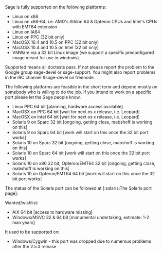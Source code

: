 Sage is fully supported on the following platforms:

 * Linux on x86
 * Linux on x86-64, i.e. AMD's Athlon 64 & Opteron CPUs and Intel's CPUs with EMT64 extension
 * Linux on IA64
 * Linux on PPC (32 bit only)
 * MacOSX 10.4 and 10.5 on PPC (32 bit only)
 * MacOSX 10.4 and 10.5  on Intel (32 bit only)
 * VMWare via a 32 bit Linux image (we support a specific preconfigured image meant for use in windows).

Supported means all doctests pass. If not please report the problem to the Google group sage-devel or sage-support. You might also report problems in the IRC channel #sage-devel on freenode.
 
The following platforms are feasible in the short term and depend mostly on somebody who is willing to do the job. If you intend to work  on a specific port please let the Sage people know.

 * Linux PPC 64 bit [planning, hardware access available]
 * MacOSX on PPC 64 bit [wait for next os x release, i.e. Leopard]
 * MacOSX on Intel 64 bit [wait for next os x release, i.e. Leopard]
 * Solaris 9 on Sparc 32 bit [ongoing, getting close, mabshoff is working on this]
 * Solaris 9 on Sparc 64 bit [work will start on this once the 32 bit port works]
 * Solaris 10 on Sparc 32 bit [ongoing, getting close, mabshoff is working on this]
 * Solaris 10 on Sparc 64 bit [work will start on this once the 32 bit port works]
 * Solaris 10 on x86 32 bit, Opteron/EMT64 32 bit [ongoing, getting close, mabshoff is working on this]
 * Solaris 10 on Opteron/EMT64 64 bit [work will start on this once the 32 bit port works]

The status of the Solaris port can be followed at [:solaris:The Solaris port page].

Wanted/wishlist:

 * AIX 64 bit [access to hardware missing]
 * Windows/MSVC 32 & 64 bit [monumental undertaking, estimate: 1-2 man years]

It used to be supported on:

 * Windows/Cygwin - this port was dropped due to numerous problems after the 2.5.0 release
